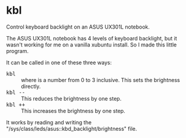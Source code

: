 # kbl
Control keyboard backlight on an ASUS UX301L notebook.

The ASUS UX301L notebook has 4 levels of keyboard backlight, but it wasn't working for me on a vanilla xubuntu install. So I made this little program.

It can be called in one of these three ways:

<dl>
  <dt><tt>kbl <brightness></tt></dt>
  <dd>where <brightness> is a number from 0 to 3 inclusive. This sets the brightness directly.</dd>
  <dt><tt>kbl --</tt></dt>
  <dd>This reduces the brightness by one step.</dd>
  <dt><tt>kbl ++</tt></dt>
  <dd>This increases the brightness by one step.</dd>
</dl>
    
It works by reading and writing the "/sys/class/leds/asus::kbd_backlight/brightness" file.
